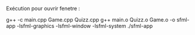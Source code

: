 Exécution pour ouvrir fenetre : 

g++ -c main.cpp Game.cpp Quizz.cpp 
g++ main.o Quizz.o Game.o -o sfml-app -lsfml-graphics -lsfml-window -lsfml-system
./sfml-app